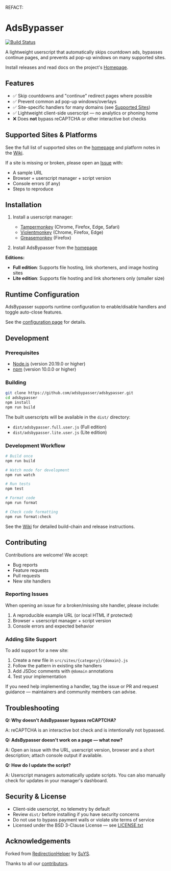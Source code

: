 REFACT:
# AdsBypasser

[![Build Status](https://github.com/adsbypasser/adsbypasser/actions/workflows/unit-test.yaml/badge.svg)](https://github.com/adsbypasser/adsbypasser/actions)

A lightweight userscript that automatically skips countdown ads, bypasses continue pages, and prevents ad pop-up windows on many supported sites.

Install releases and read docs on the project's [Homepage](https://adsbypasser.github.io/).

## Features

- ✅ Skip countdowns and "continue" redirect pages where possible
- ✅ Prevent common ad pop-up windows/overlays
- ✅ Site-specific handlers for many domains (see [Supported Sites](https://adsbypasser.github.io/))
- ✅ Lightweight client-side userscript — no analytics or phoning home
- ❌ Does **not** bypass reCAPTCHA or other interactive bot checks

## Supported Sites & Platforms

See the full list of supported sites on the [homepage](https://adsbypasser.github.io/) and platform notes in the [Wiki](https://github.com/adsbypasser/adsbypasser/wiki).

If a site is missing or broken, please open an [Issue](https://github.com/adsbypasser/adsbypasser/issues) with:
- A sample URL
- Browser + userscript manager + script version
- Console errors (if any)
- Steps to reproduce

## Installation

1. Install a userscript manager:
   - [Tampermonkey](https://www.tampermonkey.net/) (Chrome, Firefox, Edge, Safari)
   - [Violentmonkey](https://violentmonkey.github.io/) (Chrome, Firefox, Edge)
   - [Greasemonkey](https://www.greasespot.net/) (Firefox)

2. Install AdsBypasser from the [homepage](https://adsbypasser.github.io/)

**Editions:**
- **Full edition**: Supports file hosting, link shorteners, and image hosting sites
- **Lite edition**: Supports file hosting and link shorteners only (smaller size)

## Runtime Configuration

AdsBypasser supports runtime configuration to enable/disable handlers and toggle auto-close features.

See the [configuration page](https://adsbypasser.github.io/configure.html) for details.

## Development

### Prerequisites

- [Node.js](https://nodejs.org/) (version 20.19.0 or higher)
- [npm](https://www.npmjs.com/) (version 10.0.0 or higher)

### Building

```bash
git clone https://github.com/adsbypasser/adsbypasser.git
cd adsbypasser
npm install
npm run build
```

The built userscripts will be available in the `dist/` directory:
- `dist/adsbypasser.full.user.js` (Full edition)
- `dist/adsbypasser.lite.user.js` (Lite edition)

### Development Workflow

```bash
# Build once
npm run build

# Watch mode for development
npm run watch

# Run tests
npm test

# Format code
npm run format

# Check code formatting
npm run format:check
```

See the [Wiki](https://github.com/adsbypasser/adsbypasser/wiki) for detailed build-chain and release instructions.

## Contributing

Contributions are welcome! We accept:
- Bug reports
- Feature requests
- Pull requests
- New site handlers

### Reporting Issues

When opening an issue for a broken/missing site handler, please include:

1. A reproducible example URL (or local HTML if protected)
2. Browser + userscript manager + script version
3. Console errors and expected behavior

### Adding Site Support

To add support for a new site:

1. Create a new file in `src/sites/{category}/{domain}.js`
2. Follow the pattern in existing site handlers
3. Add JSDoc comments with `@domain` annotations
4. Test your implementation

If you need help implementing a handler, tag the issue or PR and request guidance — maintainers and community members can advise.

## Troubleshooting

**Q: Why doesn't AdsBypasser bypass reCAPTCHA?**

A: reCAPTCHA is an interactive bot check and is intentionally not bypassed.

**Q: AdsBypasser doesn't work on a page — what now?**

A: Open an issue with the URL, userscript version, browser and a short description; attach console output if available.

**Q: How do I update the script?**

A: Userscript managers automatically update scripts. You can also manually check for updates in your manager's dashboard.

## Security & License

- Client-side userscript, no telemetry by default
- Review `dist/` before installing if you have security concerns
- Do not use to bypass payment walls or violate site terms of service
- Licensed under the BSD 3-Clause License — see [LICENSE.txt](LICENSE.txt)

## Acknowledgements

Forked from [RedirectionHelper](https://userscripts-mirror.org/scripts/show/69797) by [SuYS](https://userscripts-mirror.org/users/SuYS.html).

Thanks to all our [contributors](https://github.com/adsbypasser/adsbypasser/graphs/contributors).
